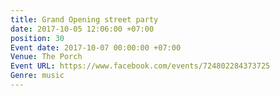 ```yaml
---
title: Grand Opening street party
date: 2017-10-05 12:06:00 +07:00
position: 30
Event date: 2017-10-07 00:00:00 +07:00
Venue: The Porch
Event URL: https://www.facebook.com/events/724802284373725
Genre: music
---
```


